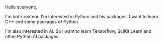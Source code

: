 Hello everyone,

I'm bot-createor.
I'm interested in Python and his packages.
I want to learn C++ and some packages of Python.

I'm also interested in AI.
So i want to learn Tensorflow, SciKit Learn and other Python AI packages.

<!---
bot-createor/bot-createor is a ✨ special ✨ repository because its `README.md` (this file) appears on your GitHub profile.
You can click the Preview link to take a look at your changes.
--->
